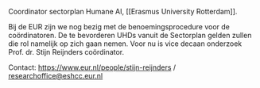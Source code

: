 Coordinator sectorplan Humane AI, [[Erasmus University Rotterdam]].

Bij de EUR zijn we nog bezig met de benoemingsprocedure voor de coördinatoren. De te bevorderen UHDs vanuit de Sectorplan gelden zullen die rol namelijk op zich gaan nemen. Voor nu is vice decaan onderzoek Prof. dr. Stijn Reijnders coördinator.

Contact: <https://www.eur.nl/people/stijn-reijnders> / <researchoffice@eshcc.eur.nl>
